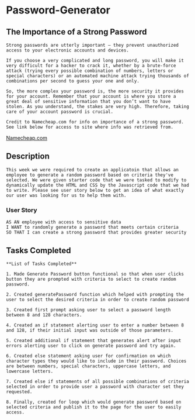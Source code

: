 # Password-Generator

## The Importance of a Strong Password

    Strong passwords are utterly important – they prevent unauthorized access to your electronic accounts and devices.

    If you choose a very complicated and long password, you will make it very difficult for a hacker to crack it, whether by a brute-force attack (trying every possible combination of numbers, letters or special characters) or an automated machine attack trying thousands of combinations per second to guess your one and only.

    So, the more complex your password is, the more security it provides for your account. Remember that your account is where you store a great deal of sensitive information that you don’t want to have stolen. As you understand, the stakes are very high. Therefore, taking care of your account password is crucial.

    Credit to Namecheap.com for info on importance of a strong password. See link below for access to site where info was retrieved from. 
[Namecheap.com](https://www.namecheap.com/support/knowledgebase/article.aspx/9517/45/what-is-a-secure-password-and-why-is-it-important-to-have-one) 

## Description

    This week we were required to create an applicatoin that allows an employee to generate a random password based on criteria they've selected. We were given starter code that we were tasked to modify to dynamically update the HTML and CSS by the Javascript code that we had to write. Please see user story below to get an idea of what exactly our user was looking for us to help them with.
    
### User Story
```
AS AN employee with access to sensitive data
I WANT to randomly generate a password that meets certain criteria
SO THAT I can create a strong password that provides greater security
```

## Tasks Completed

    **List of Tasks Completed**

    1. Made Generate Password button functional so that when user clicks button they are prompted with criteria to select to create random password.

    2. Created generatePassword function which helped with prompting the user to select the desired criteria in order to create random password

    3. Created first prompt asking user to select a password length between 8 and 128 characters.

    4. Created an if statement alerting user to enter a number between 8 and 128, if their initial input was outside of those parameters.

    5. Created additional if statement that generates alert after input errors alerting user to click on generate password and try again.

    6. Created else statement asking user for confirmation on which character types they would like to include in their password. Choices are between numbers, special characters, uppercase letters, and lowercase letters.

    7. Created else if statements of all possible combinations of criteria selected in order to provide user a password with character set they requested.

    8. Finally, created for loop which would generate password based on selected criteria and publish it to the page for the user to easily access.

